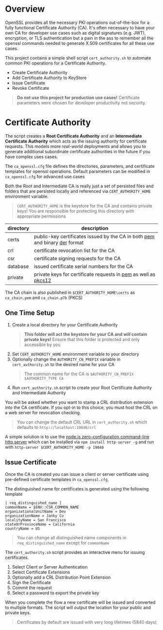 # Overview

OpenSSL provides all the necessary PKI operations out-of-the-box for a fully functional Certificate Authority (CA).  It's often necessary to have your own CA for developer use cases such as digital signatures (e.g. JWT), encryption, or TLS authentication but a pain in the ass to remember all the openssl commands needed to generate X.509 certificates for all these use cases.

This project contains a simple shell script `cert_authority.sh` to automate common PKI operations for a Certificate Authority.

- Create Certificate Authority
- Add Certificate Authority to KeyStore
- Issue Certificate
- Revoke Certificate

> **Do not use this project for production use cases!**  Certificate parameters were chosen for developer productivity not security.

# Certificate Authority

The script creates a **Root Certificate Authority** and an **Intermediate Certificate Authority** which acts as the issuing authority for certificate requests.  This models more *real-world* deployments and allows you to generate additional subordinate certificate authorities in the future if you have complex uses cases.

The `ca_openssl.cfg` file defines the directories, parameters, and certificate templates for openssl operations. Default parameters can be modified in `ca_openssl.cfg` for advanced use cases

Both the Root and Intermediate CA is really just a set of persisted files and folders that are persisted locally and referenced via `CERT_AUTHORITY_HOME` environment variable.

> `CERT_AUTHORITY_HOME` is the keystore for the CA and contains private keys!  You are responsible for protecting this directory with appropriate permissions

directory | description
--------- | -----------
certs | public-key certificates issued by the CA in both [pem](https://en.wikipedia.org/wiki/Privacy-enhanced_Electronic_Mail) and binary [der](https://en.wikipedia.org/wiki/X.690#DER_encoding) format
crl | certificate revocation list for the CA
csr | certificate signing requests for the CA
database | issued certificate serial numbers for the CA
private | private keys for certificate requests in [pem](https://en.wikipedia.org/wiki/Privacy-enhanced_Electronic_Mail) as well as [pkcs12](https://en.wikipedia.org/wiki/PKCS_12)

The CA chain is also published in `$CERT_AUTHORITY_HOME\certs` as `ca_chain.pem` and `ca_chain.p7b` (PKCS)

## One Time Setup

1. Create a local directory for your Certificate Authority
   > **This folder will act the keystore for your CA and will contain private keys!**  Ensure that this folder is protected and only accessible by you
2. Set `CERT_AUTHORITY_HOME` environment variable to your directory
3. Optionally change the `AUTHORITY_CN_PREFIX` variable in `cert_authority.sh` to the desired name for your CA
   > The common name for the CA is `$AUTHORITY_CN_PREFIX $AUTHORITY_TYPE CA`
3. Run `cert_authority.sh` script to create your Root Certificate Authority and Intermediate Authority

You will be asked whether you want to stamp a CRL distribution extension into the CA certificate.  If you opt-in to this choice, you must host the CRL on a web server for revocation checking.

> You can change the default CRL URL in `cert_authority.sh` which defaults to `http://localhost:19840/crl`

A simple solution is to use the [node.js zero-configuration command-line http server](https://www.npmjs.com/package/http-server) which can be installed via `npm install http-server -g` and run with `http-server $CERT_AUTHORITY_HOME -p 19840`

## Issue Certificate

Once the CA is created you can issue a client or server certificate using pre-defined certificate templates in `ca_openssl.cfg`.

The distinguished name for certificates is generated using the following template

```
[ req_distinguished_name ]
commonName = $ENV::CSR_COMMON_NAME
organizationalUnitName = Dev
organizationName = Janky Co
localityName = San Francisco
stateOrProvinceName = California
countryName = US
```

> You can change all distinguished name components in `req_distinguished_name` except for `commonName`

The `cert_authority.sh` script provides an interactive menu for issuing certificates.

1. Select Client or Server Authentication
2. Select Certificate Extensions
3. Optionally add a CRL Distribution Point Extension
4. Sign the Certificate
5. Commit the request
6. Select a password to export the private key

When you complete the flow a new certificate will be issued and converted to multiple formats. The script will output the location for your public and private keys.

> Certificates by default are issued with very long lifetimes (5840 days)
